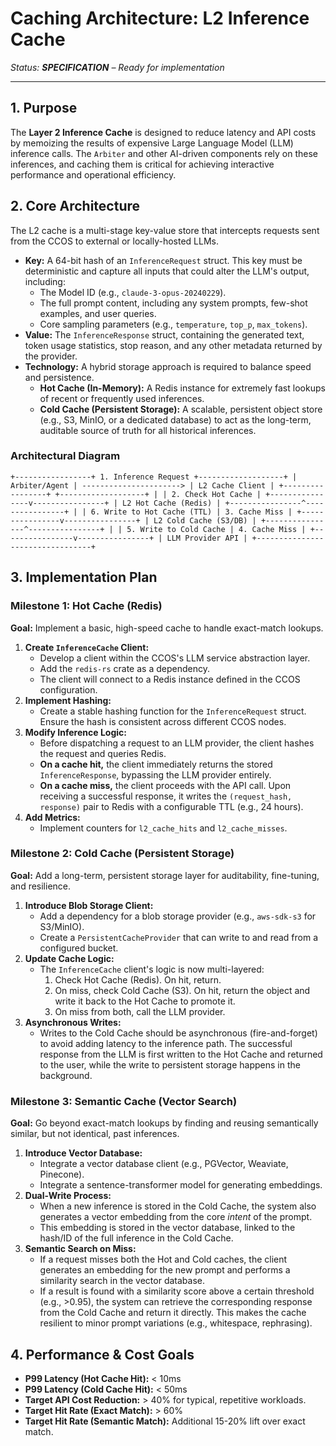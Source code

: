 # Caching Architecture: L2 Inference Cache

_Status: **SPECIFICATION** – Ready for implementation_

---

## 1. Purpose

The **Layer 2 Inference Cache** is designed to reduce latency and API costs by memoizing the results of expensive Large Language Model (LLM) inference calls. The `Arbiter` and other AI-driven components rely on these inferences, and caching them is critical for achieving interactive performance and operational efficiency.

## 2. Core Architecture

The L2 cache is a multi-stage key-value store that intercepts requests sent from the CCOS to external or locally-hosted LLMs.

-   **Key:** A 64-bit hash of an `InferenceRequest` struct. This key must be deterministic and capture all inputs that could alter the LLM's output, including:
    -   The Model ID (e.g., `claude-3-opus-20240229`).
    -   The full prompt content, including any system prompts, few-shot examples, and user queries.
    -   Core sampling parameters (e.g., `temperature`, `top_p`, `max_tokens`).
-   **Value:** The `InferenceResponse` struct, containing the generated text, token usage statistics, stop reason, and any other metadata returned by the provider.
-   **Technology:** A hybrid storage approach is required to balance speed and persistence.
    -   **Hot Cache (In-Memory):** A Redis instance for extremely fast lookups of recent or frequently used inferences.
    -   **Cold Cache (Persistent Storage):** A scalable, persistent object store (e.g., S3, MinIO, or a dedicated database) to act as the long-term, auditable source of truth for all historical inferences.

### Architectural Diagram

```
+-----------------+ 1. Inference Request +-------------------+ | Arbiter/Agent | ----------------------> | L2 Cache Client | +-----------------+ +-------------------+ | | 2. Check Hot Cache | +----------------v----------------+ | L2 Hot Cache (Redis) | +----------------^----------------+ | | 6. Write to Hot Cache (TTL) | 3. Cache Miss | +----------------v----------------+ | L2 Cold Cache (S3/DB) | +----------------^----------------+ | | 5. Write to Cold Cache | 4. Cache Miss | +----------------v----------------+ | LLM Provider API | +---------------------------------+
```

## 3. Implementation Plan

### Milestone 1: Hot Cache (Redis)

**Goal:** Implement a basic, high-speed cache to handle exact-match lookups.

1.  **Create `InferenceCache` Client:**
    *   Develop a client within the CCOS's LLM service abstraction layer.
    *   Add the `redis-rs` crate as a dependency.
    *   The client will connect to a Redis instance defined in the CCOS configuration.
2.  **Implement Hashing:**
    *   Create a stable hashing function for the `InferenceRequest` struct. Ensure the hash is consistent across different CCOS nodes.
3.  **Modify Inference Logic:**
    *   Before dispatching a request to an LLM provider, the client hashes the request and queries Redis.
    *   **On a cache hit,** the client immediately returns the stored `InferenceResponse`, bypassing the LLM provider entirely.
    *   **On a cache miss,** the client proceeds with the API call. Upon receiving a successful response, it writes the `(request_hash, response)` pair to Redis with a configurable TTL (e.g., 24 hours).
4.  **Add Metrics:**
    *   Implement counters for `l2_cache_hits` and `l2_cache_misses`.

### Milestone 2: Cold Cache (Persistent Storage)

**Goal:** Add a long-term, persistent storage layer for auditability, fine-tuning, and resilience.

1.  **Introduce Blob Storage Client:**
    *   Add a dependency for a blob storage provider (e.g., `aws-sdk-s3` for S3/MinIO).
    *   Create a `PersistentCacheProvider` that can write to and read from a configured bucket.
2.  **Update Cache Logic:**
    *   The `InferenceCache` client's logic is now multi-layered:
        1.  Check Hot Cache (Redis). On hit, return.
        2.  On miss, check Cold Cache (S3). On hit, return the object and write it back to the Hot Cache to promote it.
        3.  On miss from both, call the LLM provider.
3.  **Asynchronous Writes:**
    *   Writes to the Cold Cache should be asynchronous (fire-and-forget) to avoid adding latency to the inference path. The successful response from the LLM is first written to the Hot Cache and returned to the user, while the write to persistent storage happens in the background.

### Milestone 3: Semantic Cache (Vector Search)

**Goal:** Go beyond exact-match lookups by finding and reusing semantically similar, but not identical, past inferences.

1.  **Introduce Vector Database:**
    *   Integrate a vector database client (e.g., PGVector, Weaviate, Pinecone).
    *   Integrate a sentence-transformer model for generating embeddings.
2.  **Dual-Write Process:**
    *   When a new inference is stored in the Cold Cache, the system also generates a vector embedding from the core *intent* of the prompt.
    *   This embedding is stored in the vector database, linked to the hash/ID of the full inference in the Cold Cache.
3.  **Semantic Search on Miss:**
    *   If a request misses both the Hot and Cold caches, the client generates an embedding for the new prompt and performs a similarity search in the vector database.
    *   If a result is found with a similarity score above a certain threshold (e.g., >0.95), the system can retrieve the corresponding response from the Cold Cache and return it directly. This makes the cache resilient to minor prompt variations (e.g., whitespace, rephrasing).

## 4. Performance & Cost Goals

-   **P99 Latency (Hot Cache Hit):** < 10ms
-   **P99 Latency (Cold Cache Hit):** < 50ms
-   **Target API Cost Reduction:** > 40% for typical, repetitive workloads.
-   **Target Hit Rate (Exact Match):** > 60%
-   **Target Hit Rate (Semantic Match):** Additional 15-20% lift over exact match.
